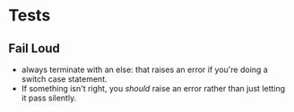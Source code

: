 # Tests

## Fail Loud

* always terminate with an else: that raises an error if you're doing a switch case statement.
* If something isn't right, you *should* raise an error rather than just letting it pass silently.
